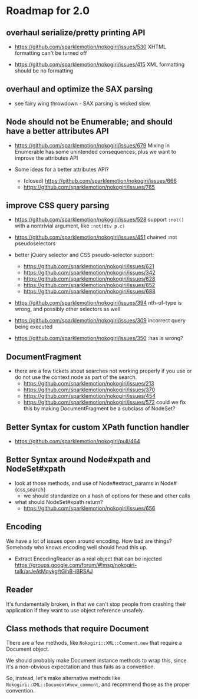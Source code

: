 # Roadmap for 2.0

## overhaul serialize/pretty printing API

* https://github.com/sparklemotion/nokogiri/issues/530
  XHTML formatting can't be turned off

* https://github.com/sparklemotion/nokogiri/issues/415
  XML formatting should be no formatting


## overhaul and optimize the SAX parsing

* see fairy wing throwdown - SAX parsing is wicked slow.


## Node should not be Enumerable; and should have a better attributes API

* https://github.com/sparklemotion/nokogiri/issues/679
  Mixing in Enumerable has some unintended consequences; plus we want to improve the attributes API

* Some ideas for a better attributes API?
  * (closed) https://github.com/sparklemotion/nokogiri/issues/666
  * https://github.com/sparklemotion/nokogiri/issues/765


## improve CSS query parsing

* https://github.com/sparklemotion/nokogiri/issues/528
  support `:not()` with a nontrivial argument, like `:not(div p.c)`

* https://github.com/sparklemotion/nokogiri/issues/451
  chained :not pseudoselectors

* better jQuery selector and CSS pseudo-selector support:
  * https://github.com/sparklemotion/nokogiri/issues/621
  * https://github.com/sparklemotion/nokogiri/issues/342
  * https://github.com/sparklemotion/nokogiri/issues/628
  * https://github.com/sparklemotion/nokogiri/issues/652
  * https://github.com/sparklemotion/nokogiri/issues/688

* https://github.com/sparklemotion/nokogiri/issues/394
  nth-of-type is wrong, and possibly other selectors as well

* https://github.com/sparklemotion/nokogiri/issues/309
  incorrect query being executed

* https://github.com/sparklemotion/nokogiri/issues/350
  :has is wrong?


## DocumentFragment

* there are a few tickets about searches not working properly if you
  use or do not use the context node as part of the search.
  - https://github.com/sparklemotion/nokogiri/issues/213
  - https://github.com/sparklemotion/nokogiri/issues/370
  - https://github.com/sparklemotion/nokogiri/issues/454
  - https://github.com/sparklemotion/nokogiri/issues/572
  could we fix this by making DocumentFragment be a subclass of NodeSet?


## Better Syntax for custom XPath function handler

* https://github.com/sparklemotion/nokogiri/pull/464


## Better Syntax around Node#xpath and NodeSet#xpath

* look at those methods, and use of Node#extract_params in Node#{css,search}
  * we should standardize on a hash of options for these and other calls
* what should NodeSet#xpath return?
  * https://github.com/sparklemotion/nokogiri/issues/656

## Encoding

We have a lot of issues open around encoding. How bad are things?
Somebody who knows encoding well should head this up.

* Extract EncodingReader as a real object that can be injected
  https://groups.google.com/forum/#!msg/nokogiri-talk/arJeAtMqvkg/tGihB-iBRSAJ


## Reader

It's fundamentally broken, in that we can't stop people from crashing
their application if they want to use object reference unsafely.


## Class methods that require Document

There are a few methods, like `Nokogiri::XML::Comment.new` that
require a Document object.

We should probably make Document instance methods to wrap this, since
it's a non-obvious expectation and thus fails as a convention.

So, instead, let's make alternative methods like
`Nokogiri::XML::Document#new_comment`, and recommend those as the
proper convention.

